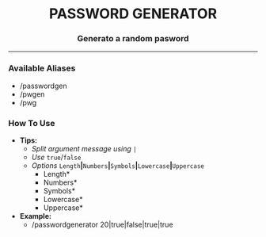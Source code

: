 <h1 align="center">PASSWORD GENERATOR</h1>

<h3 align="center">
  Generato a random pasword
</h3>

------
### Available Aliases
- /passwordgen
- /pwgen
- /pwg

### How To Use
- **Tips:**
  - _Split argument message using_ `|`
  - _Use_ `true`/`false`
  - _Options_ `Length`**|**`Numbers`**|**`Symbols`**|**`Lowercase`**|**`Uppercase`
    - Length*
    - Numbers*
    - Symbols*
    - Lowercase*
    - Uppercase*
- **Example:**
  - /passwordgenerator 20|true|false|true|true
